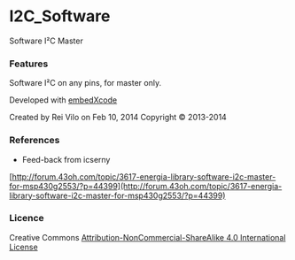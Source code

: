 
# I2C_Software
Software I²C Master

### Features

Software I²C on any pins, for master only.

Developed with [embedXcode](http://embedxcode.weebly.com)

Created by Rei Vilo on Feb 10, 2014
Copyright © 2013-2014


### References
  
* Feed-back from icserny

[http://forum.43oh.com/topic/3617-energia-library-software-i2c-master-for-msp430g2553/?p=44399](http://forum.43oh.com/topic/3617-energia-library-software-i2c-master-for-msp430g2553/?p=44399)



### Licence

Creative Commons [Attribution-NonCommercial-ShareAlike 4.0 International License](http://creativecommons.org/licenses/by-nc-sa/4.0/)